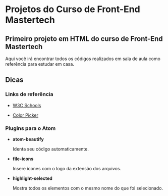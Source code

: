 # Projetos do Curso de Front-End Mastertech

## Primeiro projeto em HTML do curso de Front-End Mastertech

Aqui você irá encontrar todos os códigos realizados em sala de aula como referência para estudar em casa.

## Dicas

### Links de referência

* [W3C Schools](https://www.w3schools.com/)

* [Color Picker](https://www.google.com.br/search?q=color+picker)

### Plugins para o Atom

* **atom-beautify**

  Identa seu código automaticamente.

* **file-icons**

  Insere ícones com o logo da extensão dos arquivos.

* **highlight-selected**

  Mostra todos os elementos com o mesmo nome do que foi selecionado.
